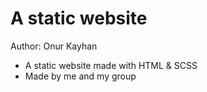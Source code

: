 # A static website

Author: Onur Kayhan

- A static website made with HTML & SCSS
- Made by me and my group
